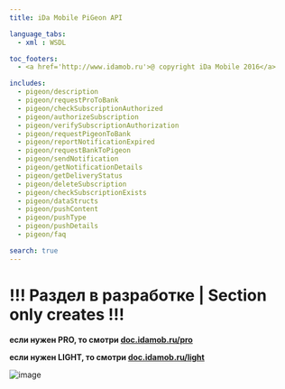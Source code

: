```yaml
---
title: iDa Mobile PiGeon API

language_tabs:
  - xml : WSDL

toc_footers:
  - <a href='http://www.idamob.ru'>@ copyright iDa Mobile 2016</a>

includes:
  - pigeon/description
  - pigeon/requestProToBank
  - pigeon/checkSubscriptionAuthorized
  - pigeon/authorizeSubscription
  - pigeon/verifySubscriptionAuthorization
  - pigeon/requestPigeonToBank
  - pigeon/reportNotificationExpired
  - pigeon/requestBankToPigeon
  - pigeon/sendNotification
  - pigeon/getNotificationDetails
  - pigeon/getDeliveryStatus
  - pigeon/deleteSubscription
  - pigeon/checkSubscriptionExists
  - pigeon/dataStructs
  - pigeon/pushContent
  - pigeon/pushType
  - pigeon/pushDetails
  - pigeon/faq

search: true
---
```


# !!! Раздел в разработке | Section only creates !!!

**если нужен PRO, то смотри [doc.idamob.ru/pro](https://doc.idamob.ru/pro)**

**если нужен LIGHT, то смотри [doc.idamob.ru/light](https://doc.idamob.ru/light)**

![image](//placehold.it/800x200 "Некое название при наведении")
